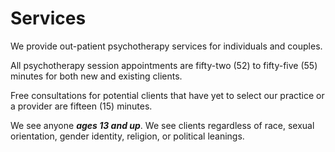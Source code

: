 # Services

We provide out-patient psychotherapy services for individuals and couples.

All psychotherapy session appointments are fifty-two (52) to fifty-five (55) minutes for both new and existing clients.

Free consultations for potential clients that have yet to select our practice or a provider are fifteen (15) minutes.

We see anyone _**ages 13 and up**_. We see clients regardless of race, sexual orientation, gender identity, religion, or political leanings.
